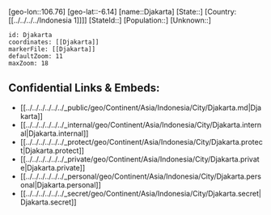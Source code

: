 ﻿---
location: [-6.14,106.76]
mapzoom: [7,12] 
mapmarker: city 
type: City
tags:
- geo/City


SpocWebEntityId: 29820
isDeleted: false
confidential: public

---
[geo-lon::106.76]
[geo-lat::-6.14]
[name::Djakarta]
[State::]
[Country:[[../../../../Indonesia 1]]]]
[StateId::]
[Population::]
[Unknown::]


```leaflet
id: Djakarta
coordinates: [[Djakarta]]
markerFile: [[Djakarta]]
defaultZoom: 11 
maxZoom: 18
```


## Confidential Links & Embeds: 
- [[../../../../../../_public/geo/Continent/Asia/Indonesia/City/Djakarta.md|Djakarta]] 
- [[../../../../../../_internal/geo/Continent/Asia/Indonesia/City/Djakarta.internal|Djakarta.internal]] 
- [[../../../../../../_protect/geo/Continent/Asia/Indonesia/City/Djakarta.protect|Djakarta.protect]] 
- [[../../../../../../_private/geo/Continent/Asia/Indonesia/City/Djakarta.private|Djakarta.private]] 
- [[../../../../../../_personal/geo/Continent/Asia/Indonesia/City/Djakarta.personal|Djakarta.personal]] 
- [[../../../../../../_secret/geo/Continent/Asia/Indonesia/City/Djakarta.secret|Djakarta.secret]] 
